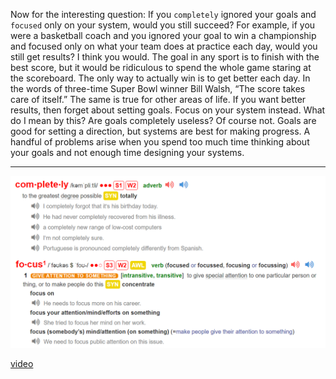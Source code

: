 Now for the interesting question: If you `completely` ignored your
goals and `focused` only on your system, would you still succeed? For
example, if you were a basketball coach and you ignored your goal to
win a championship and focused only on what your team does at
practice each day, would you still get results?
I think you would.
The goal in any sport is to finish with the best score, but it would be
ridiculous to spend the whole game staring at the scoreboard. The only
way to actually win is to get better each day. In the words of three-time
Super Bowl winner Bill Walsh, “The score takes care of itself.” The
same is true for other areas of life. If you want better results, then
forget about setting goals. Focus on your system instead.
What do I mean by this? Are goals completely useless? Of course
not. Goals are good for setting a direction, but systems are best for
making progress. A handful of problems arise when you spend too
much time thinking about your goals and not enough time designing
your systems.

---

 ![alt text](source/P28-1.png "Output Vacabulary")

[video](https://www.bilibili.com/video/BV1ms4y1D7LE/?spm_id_from=333.999.0.0)